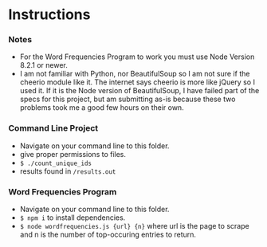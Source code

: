 # Instructions

### Notes
- For the Word Frequencies Program to work you must use Node Version 8.2.1 or newer.
- I am not familiar with Python, nor BeautifulSoup so I am not sure if the cheerio module like it. The internet says cheerio is more like jQuery so I used it. If it is the Node version of BeautifulSoup, I have failed part of the specs for this project, but am submitting as-is because these two problems took me a good few hours on their own.

### Command Line Project
- Navigate on your command line to this folder.
- give proper permissions to files.
- `$ ./count_unique_ids`
- results found in `/results.out`

### Word Frequencies Program
- Navigate on your command line to this folder.
- `$ npm i` to install dependencies.
- `$ node wordfrequencies.js {url} {n}` where url is the page to scrape and n is the number of top-occuring entries to return.
